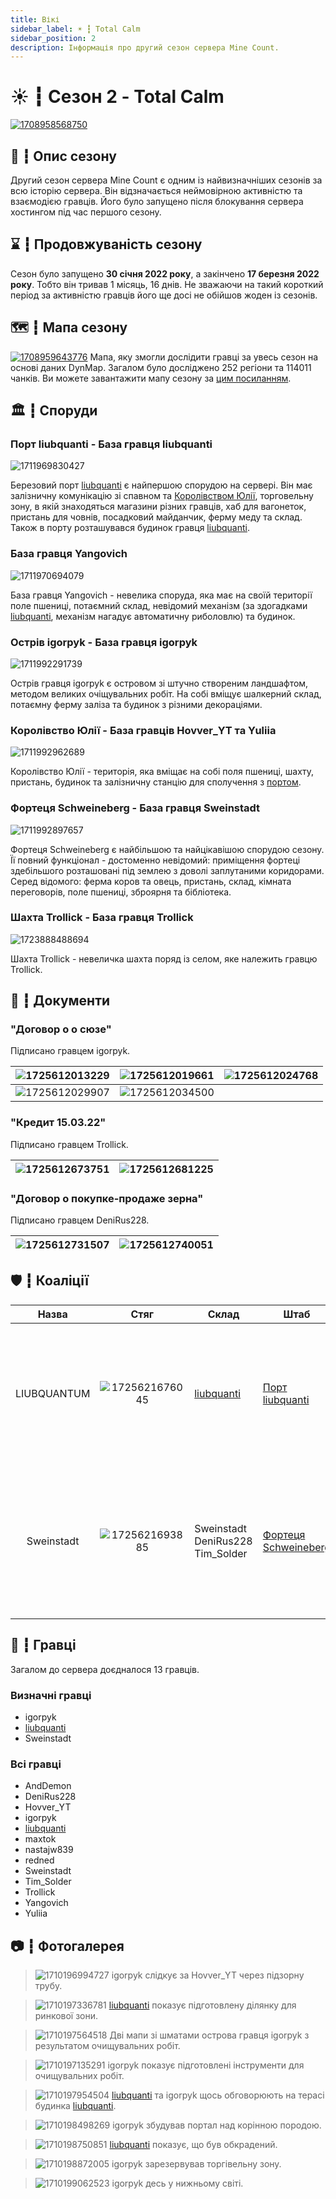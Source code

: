 ```yaml
---
title: Вікі
sidebar_label: ☀️ ┇ Total Calm
sidebar_position: 2
description: Інформація про другий сезон сервера Mine Count.
---
```

# ☀️ ┇ Сезон 2 - Total Calm

[![1708958568750](image/total-calm/1708958568750.png)](image/total-calm/1708958568750.png)

## 📜 ┇ Опис сезону

Другий сезон сервера Mine Count є одним із найвизначніших сезонів за всю історію сервера. Він відзначається неймовірною активністю та взаємодією гравців. Його було запущено після блокування сервера хостингом під час першого сезону.

## ⌛ ┇ Продовжуваність сезону

Сезон було запущено **30 січня 2022 року**, а закінчено **17 березня 2022 року**. Тобто він тривав 1 місяць, 16 днів. Не зважаючи на такий короткий період за активністю гравців його ще досі не обійшов жоден із сезонів.

## 🗺️ ┇ Мапа сезону

[![1708959643776](image/total-calm/1708959643776.png)](image/total-calm/1708959643776.png)
Мапа, яку змогли дослідити гравці за увесь сезон на основі даних DynMap. Загалом було досліджено 252 регіони та 114011 чанків.
Ви можете завантажити мапу сезону за [цим посиланням](https://sharemods.com/ivguu01kcs5i/Season_2.zip.html).

## 🏛️ ┇ Споруди

### Порт liubquanti - База гравця liubquanti

![1711969830427](image/total-calm/1711969830427.png)

Березовий порт [liubquanti](/players/liubquanti) є найпершою спорудою на сервері. Він має залізничну комунікацію зі спавном та [Королівством Юлії](/past-seasons/total-calm#королівство-юлії---база-гравців-hovver_yt-та-yuliia), торговельну зону, в якій знаходяться магазини різних гравців, хаб для вагонеток, пристань для човнів, посадковий майданчик, ферму меду та склад. Також в порту розташувався будинок гравця [liubquanti](/players/liubquanti).

### База гравця Yangovich

![1711970694079](image/total-calm/1711970694079.png)

База гравця Yangovich - невелика споруда, яка має на своїй території поле пшениці, потаємний склад, невідомий механізм (за здогадками [liubquanti](/players/liubquanti), механізм нагадує автоматичну риболовлю) та будинок.

### Острів igorpyk - База гравця igorpyk

![1711992291739](image/total-calm/1711992291739.png)

Острів гравця igorpyk є островом зі штучно створеним ландшафтом, методом великих очіщувальних робіт. На собі вміщує шалкерний склад, потаємну ферму заліза та будинок з різними декораціями.

### Королівство Юлії - База гравців Hovver_YT та Yuliia

![1711992962689](image/total-calm/1711992962689.png)

Королівство Юлії - територія, яка вміщає на собі поля пшениці, шахту, пристань, будинок та залізничну станцію для сполучення з [портом](/past-seasons/total-calm#порт-liubquanti---база-гравця-liubquanti).

### Фортеця Schweineberg - База гравця Sweinstadt

![1711992897657](image/total-calm/1711992897657.png)

Фортеця Schweineberg є найбільшою та найцікавішою спорудою сезону. Її повний функціонал - достоменно невідомий: приміщення фортеці здебільшого розташовані під землею з доволі заплутаними коридорами. Серед відомого: ферма коров та овець, пристань, склад, кімната переговорів, поле пшениці, зброярня та бібліотека.

### Шахта Trollick - База гравця Trollick

![1723888488694](image/total-calm/1723888488694.png)

Шахта Trollick - невеличка шахта поряд із селом, яке належить гравцю Trollick.

## 📄 ┇ Документи

### "Договор о о сюзе"

Підписано гравцем igorpyk.

| ![1725612013229](image/total-calm/1725612013229.png) | ![1725612019661](image/total-calm/1725612019661.png) | ![1725612024768](image/total-calm/1725612024768.png) |
| -------------------------------------------------- | -------------------------------------------------- | -------------------------------------------------- |
| ![1725612029907](image/total-calm/1725612029907.png) | ![1725612034500](image/total-calm/1725612034500.png) |                                                    |

### "Кредит 15.03.22"

Підписано гравцем Trollick.

| ![1725612673751](image/total-calm/1725612673751.png) | ![1725612681225](image/total-calm/1725612681225.png) |
| -------------------------------------------------- | -------------------------------------------------- |

### "Договор о покупке-продаже зерна"

Підписано гравцем DeniRus228.

| ![1725612731507](image/total-calm/1725612731507.png) | ![1725612740051](image/total-calm/1725612740051.png) |
| -------------------------------------------------- | -------------------------------------------------- |

## 🛡️ ┇ Коаліції

| Назва |                      Стяг                      | Склад                                 | Штаб                                                                                                            | Інформація                                                                                                                                                                                                                                           |
| :---------: | :------------------------------------------------: | ------------------------------------------ | ------------------------------------------------------------------------------------------------------------------- | -------------------------------------------------------------------------------------------------------------------------------------------------------------------------------------------------------------------------------------------------------------- |
| LIUBQUANTUM | ![1725621676045](image/total-calm/1725621676045.png) | [liubquanti](/players/liubquanti)             | [Порт liubquanti](/past-seasons/total-calm#порт-liubquanti---база-гравця-liubquanti)                 | Про діяльність коаліції мало що можна сказати, вона майже ніяк не показала себе на сервері. Єдиним була оргацізація торгової зони в потрту. |
| Sweinstadt | ![1725621693885](image/total-calm/1725621693885.png) | Sweinstadt<br />DeniRus228<br />Tim_Solder | [Фортеця Schweineberg](/past-seasons/total-calm#фортеця-schweineberg---база-гравця-sweinstadt) | Планами коаліції було встановлення контролю над сервером методом вербування новачків та дипломатичних угод з розвиненими гравцями.           |

## 👥 ┇ Гравці

Загалом до сервера доєдналося 13 гравців.

### Визначні гравці

- igorpyk
- [liubquanti](/players/liubquanti)
- Sweinstadt

### Всі гравці

- AndDemon
- DeniRus228
- Hovver_YT
- igorpyk
- [liubquanti](/players/liubquanti)
- maxtok
- nastajw839
- redned
- Sweinstadt
- Tim_Solder
- Trollick
- Yangovich
- Yuliia

## 📷 ┇ Фотогалерея

> ![1710196994727](image/total-calm/1710196994727.png) igorpyk слідкує за Hovver_YT через підзорну трубу.

> ![1710197336781](image/total-calm/1710197336781.png) [liubquanti](/players/liubquanti) показує підготовлену ділянку для ринкової зони.

> ![1710197564518](image/total-calm/1710197564518.png) Дві мапи зі шматами острова гравця igorpyk з результатом очищувальних робіт.

> ![1710197135291](image/total-calm/1710197135291.png) igorpyk показує підготовлені інструменти для очищувальних робіт.

> ![1710197954504](image/total-calm/1710197954504.png) [liubquanti](/players/liubquanti) та igorpyk щось обговорюють на терасі будинка [liubquanti](/players/liubquanti).

> ![1710198498269](image/total-calm/1710198498269.png) igorpyk збудував портал над корінною породою.

> ![1710198750851](image/total-calm/1710198750851.png) [liubquanti](/players/liubquanti) показує, що був обкрадений.

> ![1710198872005](image/total-calm/1710198872005.png) igorpyk зарезервував торгівельну зону.

> ![1710199062523](image/total-calm/1710199062523.png) igorpyk десь у нижньому світі.
